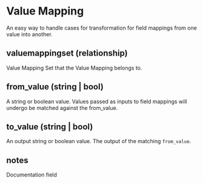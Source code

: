 # Value Mapping

An easy way to handle cases for transformation for field mappings from one value into another.

## valuemappingset (relationship)

Value Mapping Set that the Value Mapping belongs to.

## from_value (string | bool)

A string or boolean value. Values passed as inputs to field mappings will undergo be matched against the from_value.

## to_value (string | bool)

An output string or boolean value. The output of the matching `from_value`.

## notes

Documentation field
